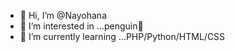 - 👋 Hi, I’m @Nayohana
- 👀 I’m interested in ...penguin🐧
- 🌱 I’m currently learning ...PHP/Python/HTML/CSS

<!---
Nayohana/Nayohana is a ✨ special ✨ repository because its `README.md` (this file) appears on your GitHub profile.
You can click the Preview link to take a look at your changes.
--->
